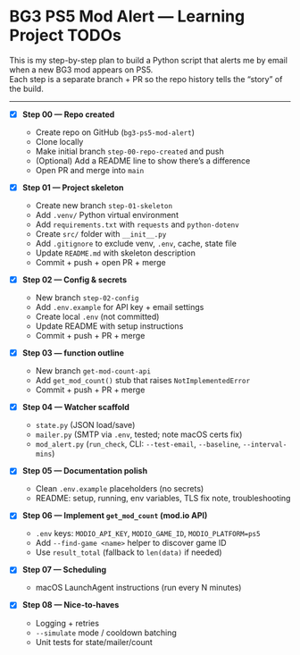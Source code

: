 # BG3 PS5 Mod Alert — Learning Project TODOs

This is my step-by-step plan to build a Python script that alerts me by email when a new BG3 mod appears on PS5.  
Each step is a separate branch + PR so the repo history tells the “story” of the build.

---

- [x] **Step 00 — Repo created**

  - Create repo on GitHub (`bg3-ps5-mod-alert`)
  - Clone locally
  - Make initial branch `step-00-repo-created` and push
  - (Optional) Add a README line to show there’s a difference
  - Open PR and merge into `main`

- [x] **Step 01 — Project skeleton**

  - Create new branch `step-01-skeleton`
  - Add `.venv/` Python virtual environment
  - Add `requirements.txt` with `requests` and `python-dotenv`
  - Create `src/` folder with `__init__.py`
  - Add `.gitignore` to exclude venv, `.env`, cache, state file
  - Update `README.md` with skeleton description
  - Commit + push + open PR + merge

- [x] **Step 02 — Config & secrets**

  - New branch `step-02-config`
  - Add `.env.example` for API key + email settings
  - Create local `.env` (not committed)
  - Update README with setup instructions
  - Commit + push + PR + merge

- [x] **Step 03 — function outline**

  - New branch `get-mod-count-api`
  - Add `get_mod_count()` stub that raises `NotImplementedError`
  - Commit + push + PR + merge

- [x] **Step 04 — Watcher scaffold**
  - `state.py` (JSON load/save)
  - `mailer.py` (SMTP via `.env`, tested; note macOS certs fix)
  - `mod_alert.py` (`run_check`, CLI: `--test-email`, `--baseline`, `--interval-mins`)
- [x] **Step 05 — Documentation polish**
  - Clean `.env.example` placeholders (no secrets)
  - README: setup, running, env variables, TLS fix note, troubleshooting
- [x] **Step 06 — Implement `get_mod_count` (mod.io API)**
  - `.env` keys: `MODIO_API_KEY`, `MODIO_GAME_ID`, `MODIO_PLATFORM=ps5`
  - Add `--find-game <name>` helper to discover game ID
  - Use `result_total` (fallback to `len(data)` if needed)
- [x] **Step 07 — Scheduling**
  - macOS LaunchAgent instructions (run every N minutes)
- [x] **Step 08 — Nice-to-haves**
  - Logging + retries
  - `--simulate` mode / cooldown batching
  - Unit tests for state/mailer/count
